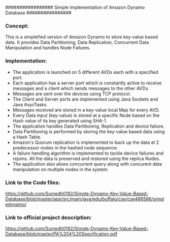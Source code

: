 ################# Simple Implementation of Amazon Dynamo Database ################

### Concept: 
This is a simplefied version of Amazon Dynamo to store key-value based data. It provides Data Partitioning, Data Replication, Concurrent Data Manipulation and handles Node Failures.

### Implementation:
* The application is launched on 5 different AVDs each with a specified port.
* Each application has a server port which is constantly active to receive messages and a client which sends messages to the other AVDs.
* Messages are sent over the devices using TCP protocol.
* The Client and Server ports are implemented using Java Sockets and Java AsycTasks.
* Messages received are stored in a key-value local Map for every AVD.
* Every Data input (key-value) is stored at a specific Node based on the Hash value of its key generated using SHA-1.
* The application handles Data Partitioning, Replication and device failure.
* Data Partitioning is performed by storing the key-value based data using a Hash Table.
* Amazon's Quorum replication is implemented to back up the data at 2 predecessor nodes in the hashed node sequence.
* A failure handling algorithm is implemented to tackle device failures and rejoins. All the data is preserved and restored using the replica Nodes.
* The application also alows concurrent query along with concurent data manipulation on multiple nodes in the system.

### Link to the Code files:
https://github.com/Sumedh0192/Simple-Dynamo-Key-Value-Based-Database/blob/master/app/src/main/java/edu/buffalo/cse/cse486586/simpledynamo/

### Link to official project description:
https://github.com/Sumedh0192/Simple-Dynamo-Key-Value-Based-Database/blob/master/PA%204%20Specification.pdf
